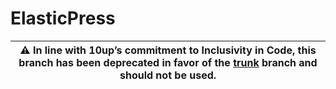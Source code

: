 # ElasticPress

| :warning: In line with 10up’s commitment to Inclusivity in Code, this branch has been deprecated in favor of the [trunk](https://github.com/10up/ElasticPress/tree/trunk) branch and should not be used. |
| :---: |